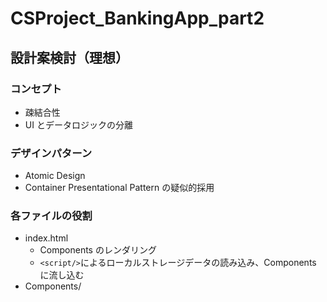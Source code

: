 # CSProject_BankingApp_part2

## 設計案検討（理想）

### コンセプト

- 疎結合性
- UI とデータロジックの分離

### デザインパターン

- Atomic Design
- Container Presentational Pattern の疑似的採用

### 各ファイルの役割

- index.html
  - Components のレンダリング
  - `<script/>`によるローカルストレージデータの読み込み、Components に流し込む
- Components/
